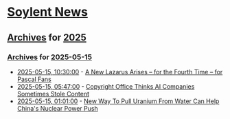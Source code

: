 # [Soylent News](../../../README.md)

## [Archives](../../index.md) for [2025](../index.md)

### [Archives](../../index.md) for [2025-05-15](index.md)

* [2025-05-15, 10:30:00](https://soylentnews.org/article.pl?sid=25/05/14/1143244&from=rss) - [A New Lazarus Arises – for the Fourth Time – for Pascal Fans](https://soylentnews.org/article.pl?sid=25/05/14/1143244&from=rss)
* [2025-05-15, 05:47:00](https://soylentnews.org/politics/article.pl?sid=25/05/14/1136218&from=rss) - [Copyright Office Thinks AI Companies Sometimes Stole Content](https://soylentnews.org/politics/article.pl?sid=25/05/14/1136218&from=rss)
* [2025-05-15, 01:01:00](https://soylentnews.org/article.pl?sid=25/05/14/0413235&from=rss) - [New Way To Pull Uranium From Water Can Help China's Nuclear Power Push](https://soylentnews.org/article.pl?sid=25/05/14/0413235&from=rss)
